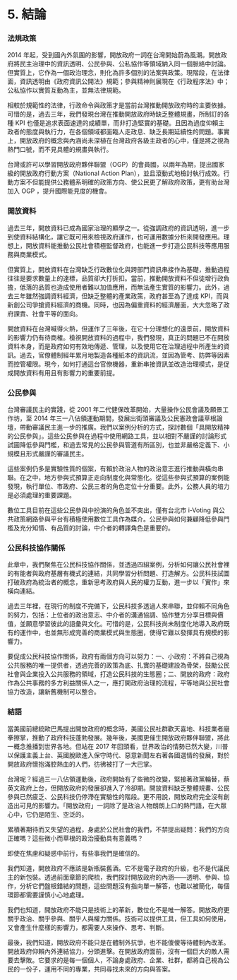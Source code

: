 # 5. 結論

### 法規政策

2014 年起，受到國內外氛圍的影響，開放政府一詞在台灣開始蔚為風潮。開放政府將民主治理中的資訊透明、公民參與、公私協作等領域納入同一個脈絡中討論。但實質上，它作為一個政治理念，則化為許多個別的法案與政策。現階段，在法律面，資訊透明由《政府資訊公開法》規範；參與精神則展現在《行政程序法》中；公私協作以實質互動為主，並無法律規範。

相較於規範性的法律，行政命令與政策才是當前台灣推動開放政府時的主要依據。可惜的是，過去三年，我們發現台灣在推動開放政府時缺乏整體規畫，所制訂的各種 KPI 也僅是追求表面速達的成績單，而非打造堅實的基礎。且因為過度仰賴主政者的態度與執行力，在各個領域都面臨人走政息、缺乏長期延續性的問題。事實上，開放政府的概念與內涵尚未深植在台灣政府各級主政者的心中，僅是將之視為熱門口號，而不見具體的規畫與執行。

台灣或許可以學習開放政府夥伴聯盟（OGP）的會員國，以兩年為期，提出國家級的開放政府行動方案（National Action Plan），並且滾動式地檢討執行成效。行動方案不但能提供公務體系明確的政策方向、使公民更了解政府政策，更有助台灣加入 OGP ，提升國際能見度的機會。

### 開放資料

過去三年，開放資料已成為國家治理的顯學之一。從強調政府的資訊透明，進一步到使資料結構化，讓它既可用來檢視政府運作，也可運用數據分析來開發應用。理想上，開放資料能推動公民社會積極監督政府，也能進一步打造公民科技等應用服務與商業模式。

但實質上，開放資料在台灣缺乏行政數位化與跨部門資訊串接作為基礎，推動過程往往是要求數量上的達標，品質卻大打折扣。當前，推動開放資料不但徒增行政負擔，低落的品質也造成使用者難以加值應用，而無法產生實質的影響力。此外，過去三年雖然強調資料經濟，但缺乏整體的產業政策，政府甚至為了達成 KPI，而與新創公司爭搶資料經濟的商機。同時，也因為偏重資料的經濟層面，大大忽略了政府課責、社會平等的面向。

開放資料在台灣喊得火熱，但運作了三年後，在它十分理想化的遠景前，開放資料的影響力仍有待商榷。檢視開放資料的過程中，我們發現，真正的問題已不在開放資料本身，而是政府如何有效地傳遞、管理，以及使用它在治理過程中所產生的資訊。過去，官僚體制經年累月地製造各種紙本的資訊流，並因為管考、防弊等因素而控管權限。現今，如何打通這台官僚機器，重新串接資訊並改造治理模式，是促成開放資料有用且有影響力的重要前提。

### 公民參與

台灣審議民主的實踐，從 2001 年二代健保改革開始，大量操作公民會議及願景工作坊，至 2014 年三一八佔領運動期間，發展出街頭審議及公民憲政會議草根論壇，帶動審議民主進一步的推廣。我們以案例分析的方式，探討數個「具開放精神的公民參與」。這些公民參與在過程中使用網路工具，並以相對不嚴謹的討論形式試圖降低參與門檻，和過去常見的公民參與管道有所區別，也並非嚴格定義下、小規模且形式嚴謹的審議民主。

這些案例仍多是實驗性質的個案，有賴於政治人物的政治意志進行推動與橫向串聯。在之中，地方參與式預算正走向制度化與常態化。從這些參與式預算的案例能發現，執行單位、市政府、公民三者的角色定位十分重要。此外，公務人員的培力是必須處理的重要課題。

數位工具目前在這些公民參與中扮演的角色並不突出，僅有台北市 i-Voting 與公共政策網路參與平台有積極使用數位工具作為媒介。公民參與如何兼顧降低參與門檻及充分知情、有品質的討論，中介者的轉譯角色是重要的。

### 公民科技協作關係

此章中，我們聚焦在公民科技協作關係，並透過四組案例，分析如何讓公民社會裡的有能者與政府基層有機式的連結，共同學習分析問題、打造解方。公民科技試圖打破政府為統治者的概念，重新思考政府與人民的權力互動，進一步以「實作」來橫向連結。

過去三年裡，在現行的制度不完備下，公民科技多透過人來串聯，並仰賴不同角色的努力，包括：上位者的政治意志、中介者的溝通協調、協作雙方分享目標與價值，並願意學習彼此的語彙與文化。可惜的是，公民科技尚未制度化地導入政府既有的運作中，也並無形成完善的商業模式與生態圈，使得它難以發揮具有規模的影響力。

要促成公民科技協作關係，政府有兩個方向可以努力：一、小政府：不將自己視為公共服務的唯一提供者，透過完善的政策為底、扎實的基礎建設為骨架，鼓勵公民社會與企業投入公共服務的領域，打造公民科技的生態圈；二、開放的政府：政府作為公共事務的多方利益關係人之一，應打開政府治理的流程，平等地與公民社會協力改造，讓新舊機制可以整合。

### 結語

當美國前總統歐巴馬提出開放政府的概念時，美國公民社群歡天喜地、科技業者磨拳擦掌，推動了政府科技蓬勃發展。幾年後，美國更催生開放政府夥伴聯盟，將此一概念推播到世界各地。但站在 2017 年回頭看，世界政治的情勢已然大變，川普以保護主義上台、英國脫歐進入保守時代、惡意新聞左右著各國選情的發展，對於開放政府懷抱滿腔熱血的人們，彷彿被打了一大巴掌。

台灣呢？經過三一八佔領運動後，政府開始有了些微的改變，緊接著政黨輪替，蔡英文政府上台，但開放政府的發展卻進入了冷卻期。開放資料缺乏整體規畫、公民參與已然疲乏、公民科技仍停滯在實驗性的階段。更不用說，開放政府完全沒有創造出可見的影響力。「開放政府」一詞除了是政治人物朗朗上口的熱門語，在大眾心中，它仍是陌生、空泛的。

累積著期待而又失望的過程，身處於公民社會的我們，不禁提出疑問：我們的方向正確嗎？這些微小而草根的政治擾動具有意義嗎？

即使在焦慮和疑惑中前行，有些事我們是確信的。

我們知道，開放政府不應該是新瓶裝舊酒。它不是電子政府的升級，也不是代議民主的新包裝。透過前面章節的爬梳，我們探討開放政府的內涵——透明、參與、協作，分析它們盤根錯結的問題，這些問題沒有指向單一解答，也難以被簡化，每個環節都需要謹慎小心地處理。

我們也知道，開放政府不能只是技術上的革新，數位化不是唯一解答。開放政府更關乎政治、關乎參與、關乎人與權力關係。技術可以提供工具，但工具如何使用，又會產生什麼樣的影響力，都需要人來操作、思考、判斷。

最後，我們知道，開放政府不能只是在體制外抗爭，也不能傻傻等待體制內改革。開放政府仰賴內外連結協力，分頭進擊。在開放政府面前，沒有一個巨大的敵人需要去擊敗。它要求的是每一個個人，不論身處政府、企業、社群，都將自己視為公民的一份子，運用不同的專業，共同尋找未來的方向與答案。

